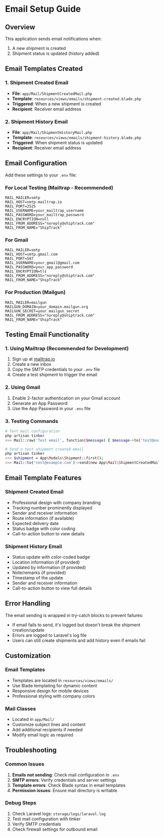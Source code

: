 # Email Setup Guide

## Overview
This application sends email notifications when:
1. A new shipment is created
2. Shipment status is updated (history added)

## Email Templates Created

### 1. Shipment Created Email
- **File**: `app/Mail/ShipmentCreatedMail.php`
- **Template**: `resources/views/emails/shipment-created.blade.php`
- **Triggered**: When a new shipment is created
- **Recipient**: Receiver email address

### 2. Shipment History Email
- **File**: `app/Mail/ShipmentHistoryMail.php`
- **Template**: `resources/views/emails/shipment-history.blade.php`
- **Triggered**: When shipment status is updated
- **Recipient**: Receiver email address

## Email Configuration

Add these settings to your `.env` file:

### For Local Testing (Mailtrap - Recommended)
```env
MAIL_MAILER=smtp
MAIL_HOST=smtp.mailtrap.io
MAIL_PORT=2525
MAIL_USERNAME=your_mailtrap_username
MAIL_PASSWORD=your_mailtrap_password
MAIL_ENCRYPTION=null
MAIL_FROM_ADDRESS="noreply@shiptrack.com"
MAIL_FROM_NAME="ShipTrack"
```

### For Gmail
```env
MAIL_MAILER=smtp
MAIL_HOST=smtp.gmail.com
MAIL_PORT=587
MAIL_USERNAME=your_gmail@gmail.com
MAIL_PASSWORD=your_app_password
MAIL_ENCRYPTION=tls
MAIL_FROM_ADDRESS="noreply@shiptrack.com"
MAIL_FROM_NAME="ShipTrack"
```

### For Production (Mailgun)
```env
MAIL_MAILER=mailgun
MAILGUN_DOMAIN=your_domain.mailgun.org
MAILGUN_SECRET=your_mailgun_secret
MAIL_FROM_ADDRESS="noreply@shiptrack.com"
MAIL_FROM_NAME="ShipTrack"
```

## Testing Email Functionality

### 1. Using Mailtrap (Recommended for Development)
1. Sign up at [mailtrap.io](https://mailtrap.io)
2. Create a new inbox
3. Copy the SMTP credentials to your `.env` file
4. Create a test shipment to trigger the email

### 2. Using Gmail
1. Enable 2-factor authentication on your Gmail account
2. Generate an App Password
3. Use the App Password in your `.env` file

### 3. Testing Commands
```bash
# Test mail configuration
php artisan tinker
>>> Mail::raw('Test email', function($message) { $message->to('test@example.com')->subject('Test'); });

# Send a test shipment created email
php artisan tinker
>>> $shipment = App\Models\Shipment::first();
>>> Mail::to('test@example.com')->send(new App\Mail\ShipmentCreatedMail($shipment));
```

## Email Template Features

### Shipment Created Email
- Professional design with company branding
- Tracking number prominently displayed
- Sender and receiver information
- Route information (if available)
- Expected delivery date
- Status badge with color coding
- Call-to-action button to view details

### Shipment History Email
- Status update with color-coded badge
- Location information (if provided)
- Updated by information (if provided)
- Note/remarks (if provided)
- Timestamp of the update
- Sender and receiver information
- Call-to-action button to view full details

## Error Handling

The email sending is wrapped in try-catch blocks to prevent failures:
- If email fails to send, it's logged but doesn't break the shipment creation/update
- Errors are logged to Laravel's log file
- Users can still create shipments and add history even if emails fail

## Customization

### Email Templates
- Templates are located in `resources/views/emails/`
- Use Blade templating for dynamic content
- Responsive design for mobile devices
- Professional styling with company colors

### Mail Classes
- Located in `app/Mail/`
- Customize subject lines and content
- Add additional recipients if needed
- Modify email logic as required

## Troubleshooting

### Common Issues
1. **Emails not sending**: Check mail configuration in `.env`
2. **SMTP errors**: Verify credentials and server settings
3. **Template errors**: Check Blade syntax in email templates
4. **Permission issues**: Ensure mail directory is writable

### Debug Steps
1. Check Laravel logs: `storage/logs/laravel.log`
2. Test mail configuration with tinker
3. Verify SMTP credentials
4. Check firewall settings for outbound email

